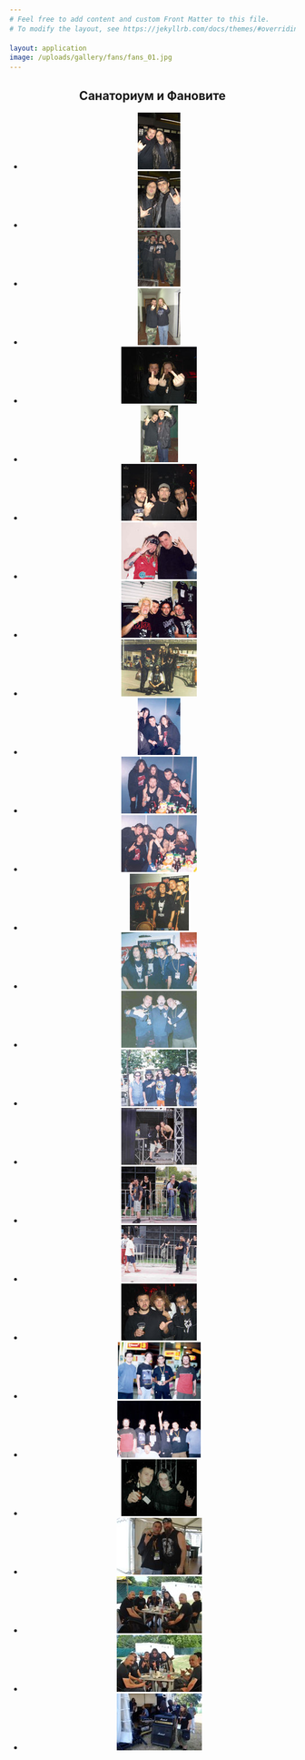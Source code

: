 ```yaml
---
# Feel free to add content and custom Front Matter to this file.
# To modify the layout, see https://jekyllrb.com/docs/themes/#overriding-theme-defaults

layout: application
image: /uploads/gallery/fans/fans_01.jpg
---
```


<article class='gallery'>
  <header>
    <h2 class='title'>Санаториум и Фановите</h2>
    <ul>
      <li>
        <a href="/uploads/gallery/fans/fans_01.jpg" class="lightbox" rel="lightbox"><img alt="Medium_fans_01" src="/uploads/gallery/fans/medium_fans_01.jpg" /></a>
      </li>
      <li>
        <a href="/uploads/gallery/fans/fans_02.jpg" class="lightbox" rel="lightbox"><img alt="Medium_fans_02" src="/uploads/gallery/fans/medium_fans_02.jpg" /></a>
      </li>
      <li>
        <a href="/uploads/gallery/fans/fans_03.jpg" class="lightbox" rel="lightbox"><img alt="Medium_fans_03" src="/uploads/gallery/fans/medium_fans_03.jpg" /></a>
      </li>
      <li>
        <a href="/uploads/gallery/fans/fans_04.jpg" class="lightbox" rel="lightbox"><img alt="Medium_fans_04" src="/uploads/gallery/fans/medium_fans_04.jpg" /></a>
      </li>
      <li>
        <a href="/uploads/gallery/fans/fans_05.jpg" class="lightbox" rel="lightbox"><img alt="Medium_fans_05" src="/uploads/gallery/fans/medium_fans_05.jpg" /></a>
      </li>
      <li>
        <a href="/uploads/gallery/fans/fans_06.jpg" class="lightbox" rel="lightbox"><img alt="Medium_fans_06" src="/uploads/gallery/fans/medium_fans_06.jpg" /></a>
      </li>
      <li>
        <a href="/uploads/gallery/fans/fans_07.jpg" class="lightbox" rel="lightbox"><img alt="Medium_fans_07" src="/uploads/gallery/fans/medium_fans_07.jpg" /></a>
      </li>
      <li>
        <a href="/uploads/gallery/fans/fans_08.jpg" class="lightbox" rel="lightbox"><img alt="Medium_fans_08" src="/uploads/gallery/fans/medium_fans_08.jpg" /></a>
      </li>
      <li>
        <a href="/uploads/gallery/fans/fans_09.jpg" class="lightbox" rel="lightbox"><img alt="Medium_fans_09" src="/uploads/gallery/fans/medium_fans_09.jpg" /></a>
      </li>
      <li>
        <a href="/uploads/gallery/fans/fans_10.jpg" class="lightbox" rel="lightbox"><img alt="Medium_fans_10" src="/uploads/gallery/fans/medium_fans_10.jpg" /></a>
      </li>
      <li>
        <a href="/uploads/gallery/fans/fans_11.jpg" class="lightbox" rel="lightbox"><img alt="Medium_fans_11" src="/uploads/gallery/fans/medium_fans_11.jpg" /></a>
      </li>
      <li>
        <a href="/uploads/gallery/fans/fans_12.jpg" class="lightbox" rel="lightbox"><img alt="Medium_fans_12" src="/uploads/gallery/fans/medium_fans_12.jpg" /></a>
      </li>
      <li>
        <a href="/uploads/gallery/fans/fans_13.jpg" class="lightbox" rel="lightbox"><img alt="Medium_fans_13" src="/uploads/gallery/fans/medium_fans_13.jpg" /></a>
      </li>
      <li>
        <a href="/uploads/gallery/fans/fans_14.jpg" class="lightbox" rel="lightbox"><img alt="Medium_fans_14" src="/uploads/gallery/fans/medium_fans_14.jpg" /></a>
      </li>
      <li>
        <a href="/uploads/gallery/fans/fans_15.jpg" class="lightbox" rel="lightbox"><img alt="Medium_fans_15" src="/uploads/gallery/fans/medium_fans_15.jpg" /></a>
      </li>
      <li>
        <a href="/uploads/gallery/fans/fans_16.jpg" class="lightbox" rel="lightbox"><img alt="Medium_fans_16" src="/uploads/gallery/fans/medium_fans_16.jpg" /></a>
      </li>
      <li>
        <a href="/uploads/gallery/fans/fans_17.jpg" class="lightbox" rel="lightbox"><img alt="Medium_fans_17" src="/uploads/gallery/fans/medium_fans_17.jpg" /></a>
      </li>
      <li>
        <a href="/uploads/gallery/fans/fans_18.jpg" class="lightbox" rel="lightbox"><img alt="Medium_fans_18" src="/uploads/gallery/fans/medium_fans_18.jpg" /></a>
      </li>
      <li>
        <a href="/uploads/gallery/fans/fans_19.jpg" class="lightbox" rel="lightbox"><img alt="Medium_fans_19" src="/uploads/gallery/fans/medium_fans_19.jpg" /></a>
      </li>
      <li>
        <a href="/uploads/gallery/fans/fans_20.jpg" class="lightbox" rel="lightbox"><img alt="Medium_fans_20" src="/uploads/gallery/fans/medium_fans_20.jpg" /></a>
      </li>
      <li>
        <a href="/uploads/gallery/fans/fans_21.jpg" class="lightbox" rel="lightbox"><img alt="Medium_fans_21" src="/uploads/gallery/fans/medium_fans_21.jpg" /></a>
      </li>
      <li>
        <a href="/uploads/gallery/fans/fans_22.jpg" class="lightbox" rel="lightbox"><img alt="Medium_fans_22" src="/uploads/gallery/fans/medium_fans_22.jpg" /></a>
      </li>
      <li>
        <a href="/uploads/gallery/fans/fans_23.jpg" class="lightbox" rel="lightbox"><img alt="Medium_fans_23" src="/uploads/gallery/fans/medium_fans_23.jpg" /></a>
      </li>
      <li>
        <a href="/uploads/gallery/fans/fans_24.jpg" class="lightbox" rel="lightbox"><img alt="Medium_fans_24" src="/uploads/gallery/fans/medium_fans_24.jpg" /></a>
      </li>
      <li>
        <a href="/uploads/gallery/fans/DSC08577.JPG" class="lightbox" rel="lightbox"><img alt="Medium_dsc08577" src="/uploads/gallery/fans/medium_DSC08577.JPG" /></a>
      </li>
      <li>
        <a href="/uploads/gallery/fans/DSC08586.JPG" class="lightbox" rel="lightbox"><img alt="Medium_dsc08586" src="/uploads/gallery/fans/medium_DSC08586.JPG" /></a>
      </li>
      <li>
        <a href="/uploads/gallery/fans/DSC08588.JPG" class="lightbox" rel="lightbox"><img alt="Medium_dsc08588" src="/uploads/gallery/fans/medium_DSC08588.JPG" /></a>
      </li>
      <li>
        <a href="/uploads/gallery/fans/DSC08603.JPG" class="lightbox" rel="lightbox"><img alt="Medium_dsc08603" src="/uploads/gallery/fans/medium_DSC08603.JPG" /></a>
      </li>
    </ul>
  </header>
</article>
